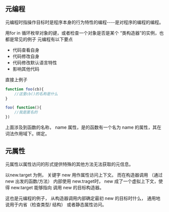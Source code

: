 ## 元编程
元编程时指操作目标时是程序本身的行为特性的编程----是对程序的编程的编程。

用for in 循环枚举对象的键，或者检查一个对象是否是某个 “类构造器”的实例，也都是常见的例子
元编程有以下要点

* 代码查看自身
* 代码修改自身
* 代码修改默认语言特性
* 影响其他代码


直接上例子
```js
function foo(cb){
    //这里cb()的名称是什么
}

foo( function(){
    //我是匿名的
})

```
上面涉及到函数的名称， name 属性，是的函数有一个名为 name 的属性，其在词法作用域下。绑定。



## 元属性

元属性以属性访问的形式提供特殊的其他方法无法获取的元信息。

以new.target  为例， 关键字 new 用作属性访问上下文。 而在构造器调用 （通过 new 出发的函数/方法） 内部使用 new.traget时， new 成了一个虚拟上下文，使得 new.target 能够指向 调用 new 的目标构造器。

这也是元编程的例子， 从构造器调用内部确定最初 new 的目标时什么， 通用地说用于内省（检查类型/ 结构） 或者静态属性访问。

```js



```
